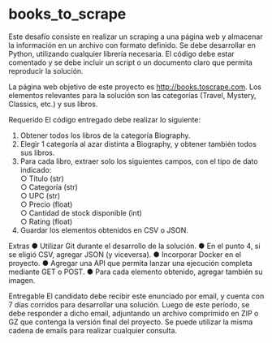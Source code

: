 # books_to_scrape

Este desafío consiste en realizar un scraping a una página web y almacenar la información en
un archivo con formato definido. Se debe desarrollar en Python, utilizando cualquier librería
necesaria. El código debe estar comentado y se debe incluir un script o un documento claro
que permita reproducir la solución.

La página web objetivo de este proyecto es http://books.toscrape.com. Los elementos
relevantes para la solución son las categorías (Travel, Mystery, Classics, etc.) y sus libros.

Requerido
El código entregado debe realizar lo siguiente:
1. Obtener todos los libros de la categoría Biography.  
2. Elegir 1 categoría al azar distinta a Biography, y obtener también todos sus libros.  
3. Para cada libro, extraer solo los siguientes campos, con el tipo de dato indicado:  
○ Título (str)  
○ Categoría (str)  
○ UPC (str)  
○ Precio (float)  
○ Cantidad de stock disponible (int)  
○ Rating (float)  
4. Guardar los elementos obtenidos en CSV o JSON.

Extras
● Utilizar Git durante el desarrollo de la solución.
● En el punto 4, si se eligió CSV, agregar JSON (y viceversa).
● Incorporar Docker en el proyecto.
● Agregar una API que permita lanzar una ejecución completa mediante GET o POST.
● Para cada elemento obtenido, agregar también su imagen.

Entregable
El candidato debe recibir este enunciado por email, y cuenta con 7 días corridos para
desarrollar una solución. Luego de este período, se debe responder a dicho email, adjuntando
un archivo comprimido en ZIP o GZ que contenga la versión final del proyecto. Se puede utilizar
la misma cadena de emails para realizar cualquier consulta.

